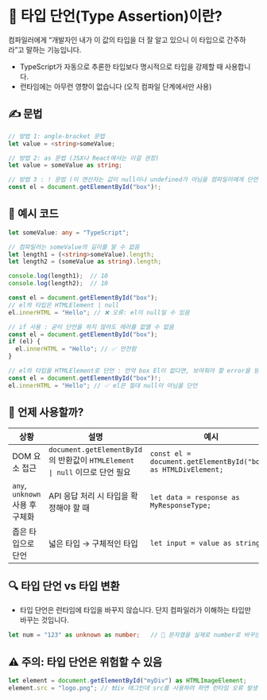 # 🧠 타입 단언(Type Assertion)이란?

컴파일러에게 “개발자인 내가 이 값의 타입을 더 잘 알고 있으니 이 타입으로 간주하라”고 말하는 기능입니다.

- TypeScript가 자동으로 추론한 타입보다 명시적으로 타입을 강제할 때 사용합니다.
- 런타임에는 아무런 영향이 없습니다 (오직 컴파일 단계에서만 사용)

## ✍️ 문법
```ts
// 방법 1: angle-bracket 문법
let value = <string>someValue;

// 방법 2: as 문법 (JSX나 React에서는 이걸 권장)
let value = someValue as string;

// 방법 3 : ! 문법 (이 연산자는 값이 null이나 undefined가 아님을 컴파일러에게 단언(assert)하는 역할을 함.)
const el = document.getElementById("box")!;
```

## 📌 예시 코드
```ts
let someValue: any = "TypeScript";

// 컴파일러는 someValue의 길이를 알 수 없음
let length1 = (<string>someValue).length;
let length2 = (someValue as string).length;

console.log(length1);  // 10
console.log(length2);  // 10
```

```ts
const el = document.getElementById("box");
// el의 타입은 HTMLElement | null
el.innerHTML = "Hello"; // ❌ 오류: el이 null일 수 있음

// if 사용 : 굳이 단언을 하지 않아도 에러를 없앨 수 없음
const el = document.getElementById("box");
if (el) {
  el.innerHTML = "Hello"; // ✅ 안전함
}

// el의 타입을 HTMLElement로 단언 : 만약 box El이 없다면, 보여줘야 할 error을 받지 않게됨. -> 단언은 확실할 때만 쓰는게 좋음. 
const el = document.getElementById("box")!;
el.innerHTML = "Hello"; // ✅ el은 절대 null이 아님을 단언

```


## 🎯 언제 사용할까? 
| 상황 | 설명 | 예시 |
|------|------|------|
| DOM 요소 접근 | `document.getElementById`의 반환값이 `HTMLElement \| null` 이므로 단언 필요 | `const el = document.getElementById("box") as HTMLDivElement;` |
| `any`, `unknown` 사용 후 구체화 | API 응답 처리 시 타입을 확정해야 할 때 | `let data = response as MyResponseType;` |
| 좁은 타입으로 단언 | 넓은 타입 → 구체적인 타입 | `let input = value as string;` |


## 🔍 타입 단언 vs 타입 변환
- 타입 단언은 런타임에 타입을 바꾸지 않습니다. 단지 컴파일러가 이해하는 타입만 바꾸는 것입니다.
```ts
let num = "123" as unknown as number;   // 🚫 문자열을 실제로 number로 바꾸는 게 아님
```

## ⚠️ 주의: 타입 단언은 위험할 수 있음
```ts
let element = document.getElementById("myDiv") as HTMLImageElement;
element.src = "logo.png"; // ❗div 태그인데 src를 사용하려 하면 런타임 오류 발생 가능
```
